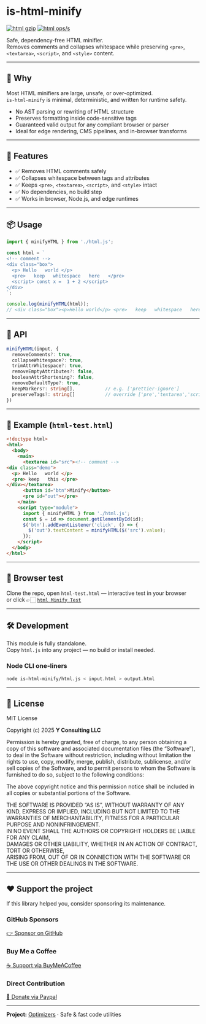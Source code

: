 # is-html-minify

[![html gzip](https://img.shields.io/endpoint?url=https://raw.githubusercontent.com/yvancg/optimizers/main/metrics/html.js.json)](./metrics/html.js.json) 
[![html ops/s](https://img.shields.io/endpoint?url=https://raw.githubusercontent.com/yvancg/optimizers/main/bench/html.json)](./bench/html.json)

Safe, dependency-free HTML minifier.  
Removes comments and collapses whitespace while preserving `<pre>`, `<textarea>`, `<script>`, and `<style>` content.

---

## 🚀 Why

Most HTML minifiers are large, unsafe, or over-optimized.  
`is-html-minify` is minimal, deterministic, and written for runtime safety.

- No AST parsing or rewriting of HTML structure  
- Preserves formatting inside code-sensitive tags  
- Guaranteed valid output for any compliant browser or parser  
- Ideal for edge rendering, CMS pipelines, and in-browser transforms  

---

## 🌟 Features

- ✅ Removes HTML comments safely  
- ✅ Collapses whitespace between tags and attributes  
- ✅ Keeps `<pre>`, `<textarea>`, `<script>`, and `<style>` intact  
- ✅ No dependencies, no build step  
- ✅ Works in browser, Node.js, and edge runtimes  

---

## 📦 Usage

```js
import { minifyHTML } from './html.js';

const html = `
<!-- comment -->
<div class="box">
  <p> Hello   world </p>
  <pre>   keep   whitespace   here   </pre>
  <script> const x =  1 + 2 </script>
</div>
`;

console.log(minifyHTML(html));
// <div class="box"><p>Hello world</p> <pre>   keep   whitespace   here   </pre> <script> const x =  1 + 2 </script></div>
```

---

## 🧠 API

```ts
minifyHTML(input, {
  removeComments?: true,
  collapseWhitespace?: true,
  trimAttrWhitespace?: true,
  removeEmptyAttributes?: false,
  booleanAttrShortening?: false,
  removeDefaultType?: true,
  keepMarkers?: string[],           // e.g. ['prettier-ignore']
  preserveTags?: string[]           // override ['pre','textarea','script','style']
})
```

---

## 🧪 Example (`html-test.html`)

```html
<!doctype html>
<html>
  <body>
    <main>
      <textarea id="src"><!-- comment -->
<div class="demo">
  <p> Hello   world </p>
  <pre> keep   this </pre>
</div></textarea>
      <button id="btn">Minify</button>
      <pre id="out"></pre>
    </main>
    <script type="module">
      import { minifyHTML } from './html.js';
      const $ = id => document.getElementById(id);
      $('btn').addEventListener('click', () => {
        $('out').textContent = minifyHTML($('src').value);
      });
    </script>
  </body>
</html>
```

---

## 🧪 Browser test

Clone the repo, open `html-test.html` — interactive test in your browser  
or click 👉🏻 
[`html Minify Test`](https://yvancg.github.io/optimizers/is-html-minify/html-test.html)  

---

## 🛠 Development

This module is fully standalone.  
Copy `html.js` into any project — no build or install needed.

### Node CLI one-liners

```bash
node is-html-minify/html.js < input.html > output.html
```

---

## 🪪 License

MIT License  

Copyright (c) 2025 **Y Consulting LLC**

Permission is hereby granted, free of charge, to any person obtaining a copy
of this software and associated documentation files (the “Software”), to deal
in the Software without restriction, including without limitation the rights
to use, copy, modify, merge, publish, distribute, sublicense, and/or sell
copies of the Software, and to permit persons to whom the Software is
furnished to do so, subject to the following conditions:

The above copyright notice and this permission notice shall be included in
all copies or substantial portions of the Software.

THE SOFTWARE IS PROVIDED “AS IS”, WITHOUT WARRANTY OF ANY KIND, EXPRESS OR
IMPLIED, INCLUDING BUT NOT LIMITED TO THE WARRANTIES OF MERCHANTABILITY,
FITNESS FOR A PARTICULAR PURPOSE AND NONINFRINGEMENT.  
IN NO EVENT SHALL THE AUTHORS OR COPYRIGHT HOLDERS BE LIABLE FOR ANY CLAIM,  
DAMAGES OR OTHER LIABILITY, WHETHER IN AN ACTION OF CONTRACT, TORT OR OTHERWISE,  
ARISING FROM, OUT OF OR IN CONNECTION WITH THE SOFTWARE OR THE USE OR OTHER DEALINGS IN THE SOFTWARE.

---

## ❤️ Support the project

If this library helped you, consider sponsoring its maintenance.

### GitHub Sponsors  
[👉 Sponsor on GitHub](https://github.com/sponsors/yvancg)

### Buy Me a Coffee  
[☕ Support via BuyMeACoffee](https://buymeacoffee.com/yconsulting)

### Direct Contribution  
[💸 Donate via Paypal](custom: "https://paypal.me/ComicStylePortrait"
)

---

**Project:** [Optimizers](https://github.com/Yvancg/optimizers) · Safe & fast code utilities
